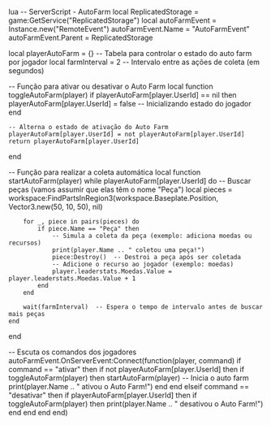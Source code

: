 lua
-- ServerScript - AutoFarm
local ReplicatedStorage = game:GetService("ReplicatedStorage")
local autoFarmEvent = Instance.new("RemoteEvent")
autoFarmEvent.Name = "AutoFarmEvent"
autoFarmEvent.Parent = ReplicatedStorage

local playerAutoFarm = {}  -- Tabela para controlar o estado do auto farm por jogador
local farmInterval = 2  -- Intervalo entre as ações de coleta (em segundos)

-- Função para ativar ou desativar o Auto Farm
local function toggleAutoFarm(player)
    if playerAutoFarm[player.UserId] == nil then
        playerAutoFarm[player.UserId] = false  -- Inicializando estado do jogador
    end
    
    -- Alterna o estado de ativação do Auto Farm
    playerAutoFarm[player.UserId] = not playerAutoFarm[player.UserId]
    return playerAutoFarm[player.UserId]
end

-- Função para realizar a coleta automática
local function startAutoFarm(player)
    while playerAutoFarm[player.UserId] do
        -- Buscar peças (vamos assumir que elas têm o nome "Peça")
        local pieces = workspace:FindPartsInRegion3(workspace.Baseplate.Position, Vector3.new(50, 10, 50), nil)
        
        for _, piece in pairs(pieces) do
            if piece.Name == "Peça" then
                -- Simula a coleta da peça (exemplo: adiciona moedas ou recursos)
                print(player.Name .. " coletou uma peça!")
                piece:Destroy()  -- Destroi a peça após ser coletada
                -- Adicione o recurso ao jogador (exemplo: moedas)
                player.leaderstats.Moedas.Value = player.leaderstats.Moedas.Value + 1
            end
        end
        
        wait(farmInterval)  -- Espera o tempo de intervalo antes de buscar mais peças
    end
end

-- Escuta os comandos dos jogadores
autoFarmEvent.OnServerEvent:Connect(function(player, command)
    if command == "ativar" then
        if not playerAutoFarm[player.UserId] then
            if toggleAutoFarm(player) then
                startAutoFarm(player)  -- Inicia o auto farm
                print(player.Name .. " ativou o Auto Farm!")
            end
        end
    elseif command == "desativar" then
        if playerAutoFarm[player.UserId] then
            if toggleAutoFarm(player) then
                print(player.Name .. " desativou o Auto Farm!")
            end
        end
    end
end)
